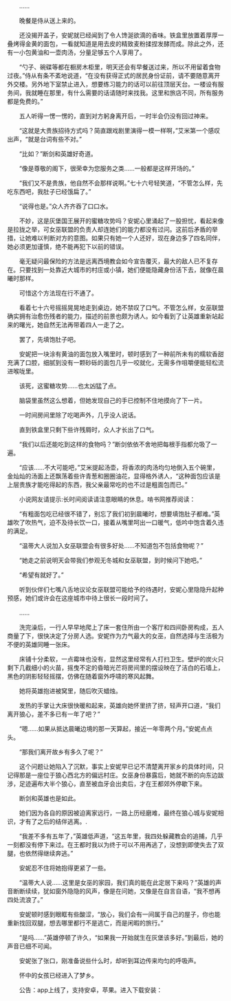 　　……

　　晚餐是侍从送上来的。

　　还没揭开盖子，安妮就已经闻到了令人馋涎欲滴的香味。铁盒里放置着厚厚一叠烤得金黄的面包，一看就知道是用去皮的精致麦粉揉捏发酵而成。除此之外，还有一小包黄油和一壶肉汤，分量足够五个人享用了。

　　“勺子、碗碟等都在橱房木柜里，明天还会有早餐送过来，所以不用留着食物过夜。”侍从有条不紊地说道，“在没有获得正式的居民身份证前，请不要随意离开外交楼。另外地下室禁止进入，想要练习能力的话可以前往顶层天台。一楼设有服务间，我就睡在那里，有什么需要的话请随时来找我。这里和旅店不同，所有服务都是免费的。”

　　五人听得一愣一愣的，直到对方躬身离开后，一时半会仍没有回过神来。

　　“这就是大贵族招待方式吗？简直跟戏剧里演得一模一样啊，”艾米第一个感叹出声，“就是台词有些不对。”

　　“比如？”断剑和英雄好奇道。

　　“像是尊敬的阁下，很荣幸为您服务之类……一般都是这样开场的。”

　　“我们又不是贵族，他自然不会那样说啊。”七十六号轻笑道，“不管怎么样，先吃东西吧，我肚子已经饿扁了。”

　　“说得也是。”众人齐齐吞了口口水。

　　不妙，这是灰堡国王展开的蜜糖攻势吗？安妮心里涌起了一股担忧，看起来像是拉拢之举，可女巫联盟的负责人却连她们的能力都没有过问。这前后矛盾的举措，让她难以判断对方的意图。如果只有她一个人还好，现在身边多了四名同伴，她必须更加谨慎，绝不能再犯下以前的错误。

　　毫无疑问最保险的方法是远离西境教会如今宣告覆灭，最大的敌人已不复存在。只要找到一处靠近大城市的村庄或小镇，她们便能隐藏身份活下去，就像在晨曦时那样。

　　可惜这个方法现在行不通了。

　　看着七十六号摇摇晃晃地走到桌边，她不禁叹了口气。不管怎么样，女巫联盟确实拥有治愈伤残者的能力，描述的前景也颇为诱人。如今看到了让英雄重新站起来的曙光，她自然无法再带着四人一走了之。

　　罢了，先填饱肚子吧。

　　安妮把一块涂有黄油的面包放入嘴里时，顿时感到了一种前所未有的糯软香甜充满了口腔，细腻到没有一颗砂砾的面包几乎一咬就化，无需多作咀嚼便能轻松流进喉咙里。

　　该死，这蜜糖攻势……也太凶猛了点。

　　脑袋里虽然这么想着，但她发现自己的手已控制不住地摸向了下一片。

　　一时间房间里除了吃喝声外，几乎没人说话。

　　直到铁盒里只剩下些许残屑时，众人才长出了口气。

　　“我们以后还能吃到这样的食物吗？”断剑依依不舍地把每根手指都允吸了一遍。

　　“应该……不大可能吧，”艾米提起汤壶，将香浓的肉汤均匀地倒入五个碗里，金灿灿的汤面上还飘荡着些许青葱和圈圈油花，显得格外诱人，“这种面包应该是上层贵族才能吃得起的东西，我父亲最常吃的也不过是粗面包而已。”

　　小说网友请提示:长时间阅读请注意眼睛的休息。啃书网推荐阅读：

　　“有粗面包吃已经很不错了，别忘了我们初到晨曦时，想要填饱肚子都难。”英雄吹了吹热气，迫不及待长饮一口，接着从嘴里呵出一口暖气，低吟中饱含着久违的满足。

　　“温蒂大人说加入女巫联盟会有很多好处……不知道包不包括食物呢？”

　　“她走之前说明天会带我们参观无冬城和女巫联盟，到时候问下她吧。”

　　“希望有就好了。”

　　听到伙伴们七嘴八舌地议论女巫联盟可能给予的待遇时，安妮心里隐隐升起种预感，她们或许会在这座城市中待上很长一段时间了。

　　……

　　洗完澡后，一行人早早地爬上了床一套住所由一个客厅和四间卧房构成，五人商量了下，很快决定了分房人选。安妮作为力气最大的女巫，自然选择与生活极为不便的英雄同睡一张床。

　　床铺十分柔软，一点霉味也没有，显然这里经常有人打扫卫生。壁炉的炭火只剩下几截细小的火苗，摇曳不定的昏暗光芒将房间里的摆设映在了洁白的石墙上，黑色的阴影轻轻摇摆，仿佛在随着窗外呼啸的寒风起舞。

　　她将英雄抱进被窝里，随后吹灭蜡烛。

　　发热的手掌让大床很快暖和起来，英雄向她怀里挤了挤，轻声开口道，“我们离开狼心，差不多已有一年了吧？”

　　“嗯……如果从抵达晨曦边境的那一天算起，接近一年零两个月。”安妮点点头。

　　“那我们离开故乡有多久了呢？”

　　这个问题让她陷入了沉默，事实上安妮早已记不清楚离开家乡的具体时间，只记得那是一座位于狼心西北方的偏远村庄。女巫身份暴露后，她就不断的向东边跋涉，足迹遍布大半个狼心，直至被血牙会出卖后，才在王都郊外停歇下来。

　　断剑和英雄也是如此。

　　她们因为各自的原因被迫离家远行，一路上历经磨难，最终在狼心城与安妮相识，才有了之后的结伴逃离。.

　　“我差不多有五年了，”英雄低声道，“这五年里，我四处躲藏教会的追捕，几乎一刻都没有停下来过。在王都时我以为终于可以不用再逃了，没想到即使失去了双腿，也依然得继续奔逃。”

　　安妮忍不住将她抱得更紧了一些。

　　“温蒂大人说……这里是女巫的家园，我们真的能在此定居下来吗？”英雄的声音断断续续，犹如窗外隐隐的风声，像是在问她，又像是在自言自语，“我不想再四处流浪了。”

　　安妮顿时感到眼眶有些酸涩，“放心，我们会有一间属于自己的屋子，你也能重新找回双腿，想去哪里都行不是逃亡，而是闲暇的旅行。”

　　“是吗……”英雄停顿了许久，“如果我一开始就生在灰堡该多好。”到最后，她的声音已细不可闻。

　　安妮张了张口，刚准备说些什么时，却听到耳边传来均匀的呼吸声。

　　怀中的女孩已经进入了梦乡。

　　公告：app上线了，支持安卓，苹果。进入下载安装：
